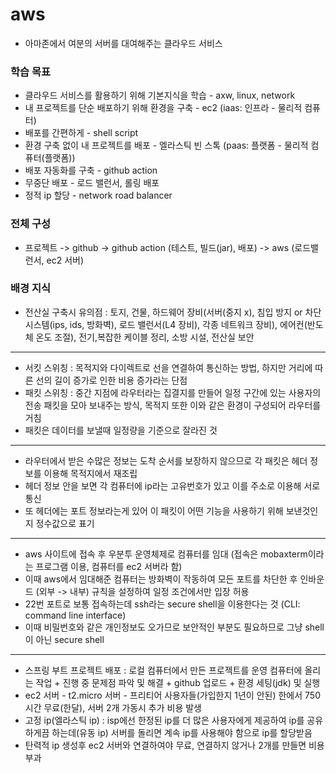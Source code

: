 # aws
- 아마존에서 여분의 서버를 대여해주는 클라우드 서비스

### 학습 목표
- 클라우드 서비스를 활용하기 위해 기본지식을 학습 - axw, linux, network
- 내 프로젝트를 단순 배포하기 위해 환경을 구축 - ec2 (iaas: 인프라 - 물리적 컴퓨터)
- 배포를 간편하게 - shell script
- 환경 구축 없이 내 프로젝트를 배포 - 엘라스틱 빈 스톡 (paas: 플랫폼 - 물리적 컴퓨터(플랫폼))
- 배포 자동화를 구축 - github action
- 무중단 배포 - 로드 밸런서, 롤링 배포
- 정적 ip 할당 - network road balancer

### 전체 구성
- 프로젝트 -> github -> github action (테스트, 빌드(jar), 배포) -> aws (로드밸런서, ec2 서버)

### 배경 지식
- 전산실 구축시 유의점 : 토지, 건물, 하드웨어 장비(서버(중지 x), 침입 방지 or 차단 시스템(ips, ids, 방화벽), 로드 밸런서(L4 장비), 각종 네트워크 장비),
에어컨(반도체 온도 조절), 전기,복잡한 케이블 정리, 소방 시설, 전산실 보안
---
- 서킷 스위칭 : 목적지와 다이렉트로 선을 연결하여 통신하는 방법, 하지만 거리에 따른 선의 길이 증가로 인한 비용 증가라는 단점
- 패킷 스위칭 : 중간 지점에 라우터라는 집결지를 만들어 일정 구간에 있는 사용자의 전송 패킷을 모아 보내주는 방식, 목적지 또한 이와 같은 환경이 구성되어 라우터를 거침
- 패킷은 데이터를 보낼때 일정량을 기준으로 잘라진 것
---
- 라우터에서 받은 수많은 정보는 도착 순서를 보장하지 않으므로 각 패킷은 헤더 정보를 이용해 목적지에서 재조립
- 헤더 정보 안을 보면 각 컴퓨터에 ip라는 고유번호가 있고 이를 주소로 이용해 서로 통신
- 또 헤더에는 포트 정보라는게 있어 이 패킷이 어떤 기능을 사용하기 위해 보낸것인지 정수값으로 표기
---
- aws 사이트에 접속 후 우분투 운영체제로 컴퓨터를 임대 (접속은 mobaxterm이라는 프로그램 이용, 컴퓨터를 ec2 서버라 함)
- 이때 aws에서 임대해준 컴퓨터는 방화벽이 작동하여 모든 포트를 차단한 후 인바운드 (외부 -> 내부) 규칙을 설정하여 일정 조건에서만 입장 허용
- 22번 포트로 보통 접속하는데 ssh라는 secure shell을 이용한다는 것 (CLI: command line interface)
- 이때 비밀번호와 같은 개인정보도 오가므로 보안적인 부분도 필요하므로 그냥 shell이 아닌 secure shell
---
- 스프링 부트 프로젝트 배포 : 로컬 컴퓨터에서 만든 프로젝트를 운영 컴퓨터에 올리는 작업 + 진행 중 문제점 파악 및 해결 + github 업로드 + 환경 세팅(jdk) 및 실행
- ec2 서버 - t2.micro 서버 - 프리티어 사용자들(가입한지 1년이 안된) 한에서 750시간 무료(한달), 서버 2개 가동시 추가 비용 발생
- 고정 ip(엘라스틱 ip) : isp에선 한정된 ip를 더 많은 사용자에게 제공하여 ip를 공유하게끔 하는데(유동 ip) 서버를 돌리면 계속 ip를 사용해야 함으로 ip를 할당받음
- 탄력적 ip 생성후 ec2 서버와 연결하여야 무료, 연결하지 않거나 2개를 만들면 비용 부과
